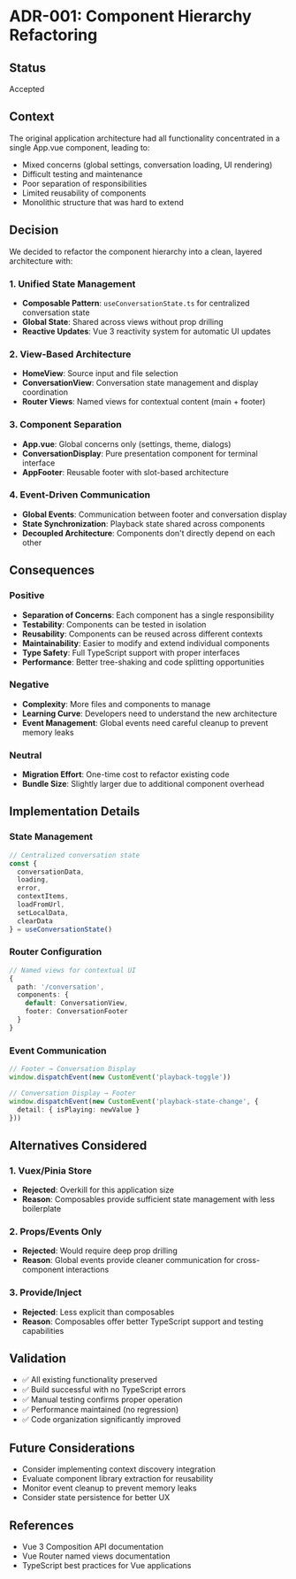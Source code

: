 # ADR-001: Component Hierarchy Refactoring

## Status
Accepted

## Context
The original application architecture had all functionality concentrated in a single App.vue component, leading to:
- Mixed concerns (global settings, conversation loading, UI rendering)
- Difficult testing and maintenance
- Poor separation of responsibilities
- Limited reusability of components
- Monolithic structure that was hard to extend

## Decision
We decided to refactor the component hierarchy into a clean, layered architecture with:

### 1. Unified State Management
- **Composable Pattern**: `useConversationState.ts` for centralized conversation state
- **Global State**: Shared across views without prop drilling
- **Reactive Updates**: Vue 3 reactivity system for automatic UI updates

### 2. View-Based Architecture
- **HomeView**: Source input and file selection
- **ConversationView**: Conversation state management and display coordination
- **Router Views**: Named views for contextual content (main + footer)

### 3. Component Separation
- **App.vue**: Global concerns only (settings, theme, dialogs)
- **ConversationDisplay**: Pure presentation component for terminal interface
- **AppFooter**: Reusable footer with slot-based architecture

### 4. Event-Driven Communication
- **Global Events**: Communication between footer and conversation display
- **State Synchronization**: Playback state shared across components
- **Decoupled Architecture**: Components don't directly depend on each other

## Consequences

### Positive
- **Separation of Concerns**: Each component has a single responsibility
- **Testability**: Components can be tested in isolation
- **Reusability**: Components can be reused across different contexts
- **Maintainability**: Easier to modify and extend individual components
- **Type Safety**: Full TypeScript support with proper interfaces
- **Performance**: Better tree-shaking and code splitting opportunities

### Negative
- **Complexity**: More files and components to manage
- **Learning Curve**: Developers need to understand the new architecture
- **Event Management**: Global events need careful cleanup to prevent memory leaks

### Neutral
- **Migration Effort**: One-time cost to refactor existing code
- **Bundle Size**: Slightly larger due to additional component overhead

## Implementation Details

### State Management
```typescript
// Centralized conversation state
const {
  conversationData,
  loading,
  error,
  contextItems,
  loadFromUrl,
  setLocalData,
  clearData
} = useConversationState()
```

### Router Configuration
```typescript
// Named views for contextual UI
{
  path: '/conversation',
  components: {
    default: ConversationView,
    footer: ConversationFooter
  }
}
```

### Event Communication
```typescript
// Footer → Conversation Display
window.dispatchEvent(new CustomEvent('playback-toggle'))

// Conversation Display → Footer
window.dispatchEvent(new CustomEvent('playback-state-change', {
  detail: { isPlaying: newValue }
}))
```

## Alternatives Considered

### 1. Vuex/Pinia Store
- **Rejected**: Overkill for this application size
- **Reason**: Composables provide sufficient state management with less boilerplate

### 2. Props/Events Only
- **Rejected**: Would require deep prop drilling
- **Reason**: Global events provide cleaner communication for cross-component interactions

### 3. Provide/Inject
- **Rejected**: Less explicit than composables
- **Reason**: Composables offer better TypeScript support and testing capabilities

## Validation
- ✅ All existing functionality preserved
- ✅ Build successful with no TypeScript errors
- ✅ Manual testing confirms proper operation
- ✅ Performance maintained (no regression)
- ✅ Code organization significantly improved

## Future Considerations
- Consider implementing context discovery integration
- Evaluate component library extraction for reusability
- Monitor event cleanup to prevent memory leaks
- Consider state persistence for better UX

## References
- Vue 3 Composition API documentation
- Vue Router named views documentation
- TypeScript best practices for Vue applications
